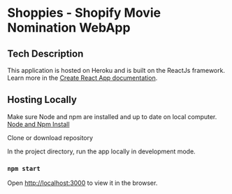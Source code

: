# Shoppies - Shopify Movie Nomination WebApp


## Tech Description
This application is hosted on Heroku and is built on the ReactJs framework.\
Learn more in the [Create React App documentation](https://facebook.github.io/create-react-app/docs/getting-started).

## Hosting Locally
Make sure Node and npm are installed and up to date on local computer.\
[Node and Npm Install](https://docs.npmjs.com/downloading-and-installing-node-js-and-npm)

Clone or download repository

In the project directory, run the app locally in development mode.
### `npm start`

Open [http://localhost:3000](http://localhost:3000) to view it in the browser.

